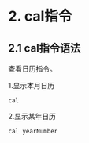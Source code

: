# 2. cal指令

## 2.1 cal指令语法

查看日历指令。

1.显示本月日历
```shell script
cal
```

2.显示某年日历
```shell script
cal yearNumber
```
